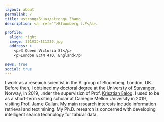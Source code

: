```yaml
---
layout: about
permalink: /
title: <strong>Shuo</strong> Zhang
description: <a href="">Bloomberg L.P</a>. 

profile:
  align: right
  image: 191025-121328.jpg
  address: >
    <p>3 Queen Victoria St</p>
    <p>London EC4N 4TQ, England</p>

news: true
social: true
---
```


I work as a research scientist in the AI group of Bloomberg, London, UK. Before then, 
I obtained my doctoral degree at the University of Stavanger, Norway, in 2019, under the supervision of Prof. [Krisztian Balog](http://krisztianbalog.com/). 
I used to be as a short-term visiting scholar at Carnegie Mellon University in 2019, visiting Prof. [Jamie Callan](http://www.cs.cmu.edu/~callan/). 
My main research interests include information retrieval and text mining. My Ph.D. research is concerned with developing intelligent search technology for tabular data.
<!--Before Ph.D., I obtained two master's degrees in Computer Science and Telecommunications Engineering from the University of Stavanger and Nanjing Unversity of Posts and Telecommunications, China, respectively.-->
